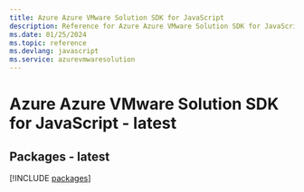 ```yaml
---
title: Azure Azure VMware Solution SDK for JavaScript
description: Reference for Azure Azure VMware Solution SDK for JavaScript
ms.date: 01/25/2024
ms.topic: reference
ms.devlang: javascript
ms.service: azurevmwaresolution
---
```

# Azure Azure VMware Solution SDK for JavaScript - latest
## Packages - latest
[!INCLUDE [packages](azure-vmware-solution-index.md)]